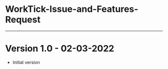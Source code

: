 # WorkTick-Issue-and-Features-Request
--------------------------------------------
# Version 1.0 - 02-03-2022

-   Initial version
